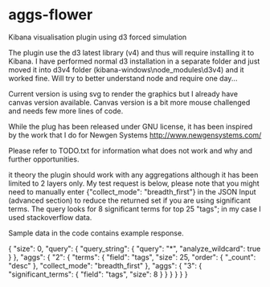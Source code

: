 # aggs-flower
Kibana visualisation plugin using d3 forced simulation

The plugin use the d3 latest library (v4) and thus will require installing it to Kibana. 
I have performed normal d3 installation in a separate folder and just moved it into d3v4 folder 
(kibana-windows\node_modules\d3v4) and it worked fine. Will try to better understand node and require one day...

Current version is using svg to render the graphics but I already have canvas version available. 
Canvas version is a bit more mouse challenged and needs few more lines of code.

While the plug has been released under GNU license, it has been inspired by the work that I do for 
Newgen Systems http://www.newgensystems.com/ 

Please refer to TODO.txt for information what does not work and why and further opportunities.

it theory the plugin should work with any aggregations although it has been limited to 2 layers only.
My test request is below, please note that you might need to manually enter {"collect_mode": "breadth_first"} in the JSON Input 
(advanced section) to reduce the returned set if you are using significant terms. The query looks for 8 significant terms for top 
25 "tags"; in my case I used stackoverflow data.

Sample data in the code contains example response.

{
  "size": 0,
  "query": {
    "query_string": {
      "query": "*",
      "analyze_wildcard": true
    }
  },
  "aggs": {
    "2": {
      "terms": {
        "field": "tags",
        "size": 25,
        "order": {
          "_count": "desc"
        },
        "collect_mode": "breadth_first"
      },
      "aggs": {
        "3": {
          "significant_terms": {
            "field": "tags",
            "size": 8
          }
        }
      }
    }
  }
}